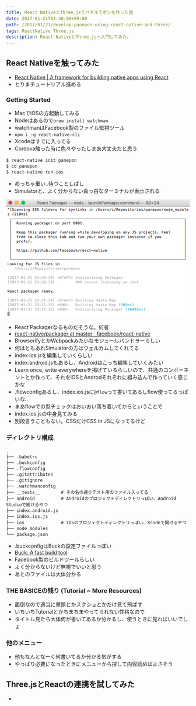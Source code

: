 ```yaml
---
title: React NativeとThree.jsでパネルでポンを作った話
date: 2017-01-21T01:40:00+09:00
path: /2017/01/21/develop-panepon-using-react-native-and-three/
tags: ReactNative Three.js
description: React NativeとThree.jsへ入門してみた。
---
```




## React Nativeを触ってみた
- [React Native | A framework for building native apps using React](https://facebook.github.io/react-native/)
- とりまチュートリアル進める


### Getting Started
- MacでiOSの方起動してみる
- Nodeはあるので```brew install watchman```
- watchmanはFacebook製のファイル監視ツール
- ```npm i -g react-native-cli```
- Xcodeはすでに入ってる
- Cordova触った時に色々やったしまあ大丈夫だと思う
```
$ react-native init panepon
$ cd panepon
$ react-native run-ios
```
- めっちゃ重い..待つことしばし
- Simulatorと、よく分からない真っ白なターミナルが表示される

![コンソール](01-react-packager.png)

- React Packagerなるものだそうな。何者
- [react-native/packager at master · facebook/react-native](https://github.com/facebook/react-native/tree/master/packager)
- BrowserifyとかWebpackみたいなモジュールバンドラーらしい
- 何はともあれSimulatorの方はウェルカムしてくれてる
- index.ios.jsを編集していくらしい
- index.android.jsもあるし、Androidはこっち編集していくみたい
- Learn once, write everywhereを掲げているらしいので、共通のコンポーネントとか作って、それをiOSとAndrodそれぞれに組み込んで作っていく感じかな
- .flowconfigあるし、index.ios.jsに```@flow```って書いてあるしflow使ってるっぽいな..
- まあflowでの型チェックはおいおい落ち着いてからということで
- index.ios.jsの中身見てみる
- 別段言うこともない。CSSだけCSS in JSになってるけど


### ディレクトリ構成
```
.
├── .babelrc
├── .buckconfig
├── .flowconfig
├── .gitattributes
├── .gitignore
├── .watchmanconfig
├── __tests__        # その名の通りテスト用のファイル入ってる
├── android          # Androidのプロジェクトディレクトリっぽい、Android Studioで開けるやつ
├── index.android.js
├── index.ios.js
├── ios              # iOSのプロジェクトディレクトリっぽい、Xcodeで開けるやつ
├── node_modules
└── package.json
```
- .buckconfigはBuckの設定ファイルっぽい
- [Buck: A fast build tool](https://buckbuild.com/)
- Facebook製のビルドツールらしい
- よく分からないけど無視でいいと思う
- あとのファイルは大体分かる


### THE BASICEの残り (Tutorial ~ More Resources)
- 面倒なので適当に章題とかスクショとかだけ見て飛ばす
- いちいちTutorialとかちまちまやってられない性格なので
- タイトル見たら大体何が書いてあるか分かるし、使うときに見ればいいでしょ


### 他のメニュー
- 他もなんとなーく何書いてるか分かる気がする
- やっぱり必要になったときにメニューから探して内容読めばよさそう



## Three.jsとReactの連携を試してみた
- []()
